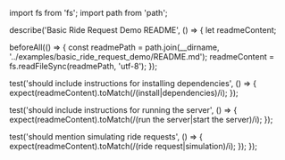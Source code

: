import fs from 'fs';
import path from 'path';

describe('Basic Ride Request Demo README', () => {
  let readmeContent;

  beforeAll(() => {
    const readmePath = path.join(__dirname, '../examples/basic_ride_request_demo/README.md');
    readmeContent = fs.readFileSync(readmePath, 'utf-8');
  });

  test('should include instructions for installing dependencies', () => {
    expect(readmeContent).toMatch(/(install|dependencies)/i);
  });

  test('should include instructions for running the server', () => {
    expect(readmeContent).toMatch(/(run the server|start the server)/i);
  });

  test('should mention simulating ride requests', () => {
    expect(readmeContent).toMatch(/(ride request|simulation)/i);
  });
});